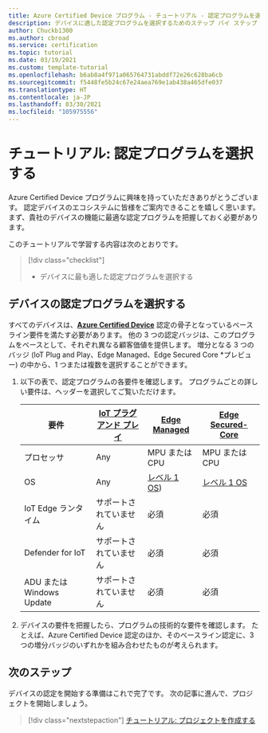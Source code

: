 ```yaml
---
title: Azure Certified Device プログラム - チュートリアル - 認定プログラムを選択する
description: デバイスに適した認定プログラムを選択するためのステップ バイ ステップ ガイド
author: Chuckb1300
ms.author: cbroad
ms.service: certification
ms.topic: tutorial
ms.date: 03/19/2021
ms.custom: template-tutorial
ms.openlocfilehash: b6ab8a4f971a065764731abddf72e26c628ba6cb
ms.sourcegitcommit: f5448fe5b24c67e24aea769e1ab438a465dfe037
ms.translationtype: HT
ms.contentlocale: ja-JP
ms.lasthandoff: 03/30/2021
ms.locfileid: "105975556"
---
```

# <a name="tutorial-select-your-certification-program"></a>チュートリアル: 認定プログラムを選択する

Azure Certified Device プログラムに興味を持っていただきありがとうございます。 認定デバイスのエコシステムに皆様をご案内できることを嬉しく思います。 まず、貴社のデバイスの機能に最適な認定プログラムを把握しておく必要があります。

このチュートリアルで学習する内容は次のとおりです。

> [!div class="checklist"]
> * デバイスに最も適した認定プログラムを選択する

## <a name="selecting-a-certification-program-for-your-device"></a>デバイスの認定プログラムを選択する

すべてのデバイスは、[**Azure Certified Device**](./program-requirements-azure-certified-device.md) 認定の骨子となっているベースライン要件を満たす必要があります。 他の 3 つの認定バッジは、このプログラムをベースとして、それぞれ異なる顧客価値を提供します。 増分となる 3 つのバッジ (IoT Plug and Play、Edge Managed、Edge Secured Core *プレビュー) の中から、1 つまたは複数を選択することができます。

1. 以下の表で、認定プログラムの各要件を確認します。 プログラムごとの詳しい要件は、ヘッダーを選択してご覧いただけます。

    |要件|[IoT プラグ アンド プレイ](./program-requirements-edge-secured-core.md)|[Edge Managed](./program-requirements-edge-managed.md)|[Edge Secured-Core](./program-requirements-edge-secured-core.md)|
    ---|---|---|---
    | プロセッサ | Any|MPU または CPU|MPU または CPU|
    | OS | Any|[レベル 1 OS](../iot-edge/support.md?view=iotedge-2018-06&preserve-view=true))|[レベル 1 OS](../iot-edge/support.md?view=iotedge-2018-06&preserve-view=true)|
    | IoT Edge ランタイム | サポートされていません |必須|必須|
    | Defender for IoT | サポートされていません|必須|必須|
    | ADU または Windows Update | サポートされていません|必須|必須|

1. デバイスの要件を把握したら、プログラムの技術的な要件を確認します。 たとえば、Azure Certified Device 認定のほか、そのベースライン認定に、3 つの増分バッジのいずれかを組み合わせたものが考えられます。 

## <a name="next-steps"></a>次のステップ

デバイスの認定を開始する準備はこれで完了です。 次の記事に進んで、プロジェクトを開始しましょう。
> [!div class="nextstepaction"]
>[チュートリアル: プロジェクトを作成する](tutorial-01-creating-your-project.md)
